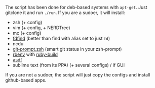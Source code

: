 The script has been done for deb-based systems with `apt-get`.
Just gitclone it and run `./run`. If you are a sudoer, it will install:
- zsh (+ config)
- vim (+ config, + NERDTree)
- mc (+ config)
- [fdfind](https://github.com/sharkdp/fd) (better than find with alias set to just `fd`)
- ncdu
- [git-prompt.zsh](https://github.com/woefe/git-prompt.zsh) (smart git status in your zsh-prompt)
- [rbenv](https://github.com/rbenv/rbenv) with [ruby-build](https://github.com/rbenv/ruby-build)
- [asdf](https://github.com/asdf-vm/asdf)
- sublime text (from its PPA) (+ several configs) / if GUI

If you are not a sudoer, the script will just copy the configs and install github-based apps. 
